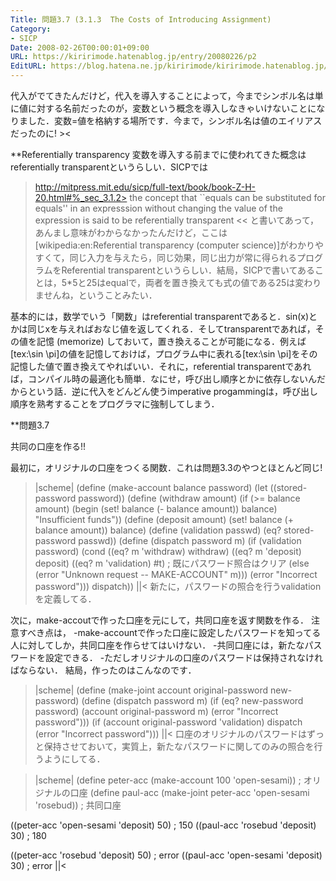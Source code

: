 ```yaml
---
Title: 問題3.7 (3.1.3  The Costs of Introducing Assignment)
Category:
- SICP
Date: 2008-02-26T00:00:01+09:00
URL: https://kiririmode.hatenablog.jp/entry/20080226/p2
EditURL: https://blog.hatena.ne.jp/kiririmode/kiririmode.hatenablog.jp/atom/entry/8454420450078215423
---
```



代入がでてきたんだけど，代入を導入することによって，今までシンボル名は単に値に対する名前だったのが，変数という概念を導入しなきゃいけないことになりました．変数=値を格納する場所です．今まで，シンボル名は値のエイリアスだったのに! ><


**Referentially transparency
変数を導入する前までに使われてきた概念はreferentially transparentというらしい．SICPでは
>http://mitpress.mit.edu/sicp/full-text/book/book-Z-H-20.html#%_sec_3.1.2>
the concept that ``equals can be substituted for equals'' in an expresssion without changing the value of the expression is said to be referentially transparent
<<
と書いてあって，あんまし意味がわからなかったんだけど，ここは[wikipedia:en:Referential transparency (computer science)]がわかりやすくて，同じ入力を与えたら，同じ効果，同じ出力が常に得られるプログラムをReferential transparentというらしい．結局，SICPで書いてあることは，5*5と25はequalで，両者を置き換えても式の値である25は変わりませんね，ということみたい．


基本的には，数学でいう「関数」はreferential transparentであると．sin(x)とかは同じxを与えればおなじ値を返してくれる．そしてtransparentであれば，その値を記憶 (memorize) しておいて，置き換えることが可能になる．例えば[tex:\sin \pi]の値を記憶しておけば，プログラム中に表れる[tex:\sin \pi]をその記憶した値で置き換えてやればいい．それに，referential transparentであれば，コンパイル時の最適化も簡単．なにせ，呼び出し順序とかに依存しないんだからという話．逆に代入をどんどん使うimperative progammingは，呼び出し順序を熟考することをプログラマに強制してしまう．

**問題3.7 

共同の口座を作る!!


最初に，オリジナルの口座をつくる関数．これは問題3.3のやつとほとんど同じ!
>|scheme|
(define (make-account balance password)
  (let ((stored-password password))
    (define (withdraw amount)
      (if (>= balance amount)
	  (begin (set! balance (- balance amount))
		 balance)
	  "Insufficient funds"))
    (define (deposit amount)
      (set! balance (+ balance amount))
      balance)
    (define (validation passwd)
      (eq? stored-password passwd))
    (define (dispatch password m)
      (if (validation password)
	  (cond ((eq? m 'withdraw) withdraw)
		((eq? m 'deposit) deposit)
		((eq? m 'validation) #t) ; 既にパスワード照合はクリア
		(else (error "Unknown request -- MAKE-ACCOUNT"
			     m)))
	  (error "Incorrect password")))
    dispatch))
||<
新たに，パスワードの照合を行うvalidationを定義してる．



次に，make-accoutで作った口座を元にして，共同口座を返す関数を作る．
注意すべき点は，
-make-accountで作った口座に設定したパスワードを知ってる人に対してしか，共同口座を作らせてはいけない．
-共同口座には，新たなパスワードを設定できる．
-ただしオリジナルの口座のパスワードは保持されなければならない．
結局，作ったのはこんなのです．
>|scheme|
(define (make-joint account original-password new-password)
  (define (dispatch password m)
    (if (eq? new-password password)
	(account original-password m)
	(error "Incorrect password")))
  (if (account original-password 'validation)
      dispatch
      (error "Incorrect password")))
||<
口座のオリジナルのパスワードはずっと保持させておいて，実質上，新たなパスワードに関してのみの照合を行うようにしてる．

>|scheme|
(define peter-acc (make-account 100 'open-sesami)) ; オリジナルの口座
(define paul-acc
  (make-joint peter-acc 'open-sesami 'rosebud))    ; 共同口座

((peter-acc 'open-sesami 'deposit) 50)             ; 150
((paul-acc 'rosebud 'deposit) 30)                  ; 180

((peter-acc 'rosebud 'deposit) 50)                 ; error
((paul-acc 'open-sesami 'deposit) 30)              ; error
||<
